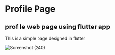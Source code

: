 # Profile Page

## profile web page using flutter app

This is a simple page designed in  flutter 


![Screenshot (240)](https://user-images.githubusercontent.com/91676483/229301549-97f5b2dd-5f8f-4b40-8020-b1254a07bfbf.png)
